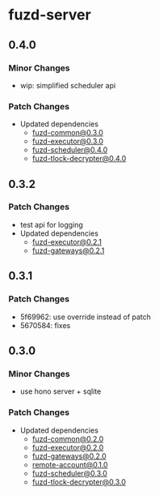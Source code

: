 # fuzd-server

## 0.4.0

### Minor Changes

- wip: simplified scheduler api

### Patch Changes

- Updated dependencies
  - fuzd-common@0.3.0
  - fuzd-executor@0.3.0
  - fuzd-scheduler@0.4.0
  - fuzd-tlock-decrypter@0.4.0

## 0.3.2

### Patch Changes

- test api for logging
- Updated dependencies
  - fuzd-executor@0.2.1
  - fuzd-gateways@0.2.1

## 0.3.1

### Patch Changes

- 5f69962: use override instead of patch
- 5670584: fixes

## 0.3.0

### Minor Changes

- use hono server + sqlite

### Patch Changes

- Updated dependencies
  - fuzd-common@0.2.0
  - fuzd-executor@0.2.0
  - fuzd-gateways@0.2.0
  - remote-account@0.1.0
  - fuzd-scheduler@0.3.0
  - fuzd-tlock-decrypter@0.3.0
